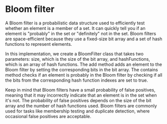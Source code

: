 # Bloom filter

A Bloom filter is a probabilistic data structure used to efficiently test whether an element is a member of a set. It can quickly tell you if an element is "probably" in the set or "definitely" not in the set. Bloom filters are space-efficient because they use a fixed-size bit array and a set of hash functions to represent elements.

In this implementation, we create a BloomFilter class that takes two parameters: size, which is the size of the bit array, and hashFunctions, which is an array of hash functions. The add method adds an element to the Bloom filter by setting the corresponding bits in the bit array. The contains method checks if an element is probably in the Bloom filter by checking if all the bits from the corresponding hash function indexes are set to true.

Keep in mind that Bloom filters have a small probability of false positives, meaning that it may incorrectly indicate that an element is in the set when it's not. The probability of false positives depends on the size of the bit array and the number of hash functions used. Bloom filters are commonly used for tasks like membership testing and duplicate detection, where occasional false positives are acceptable.